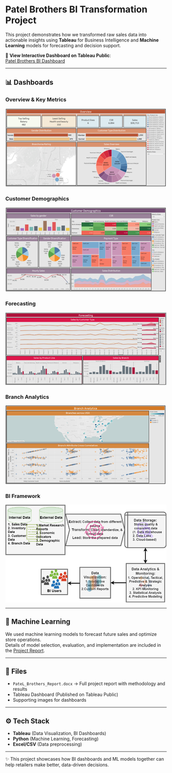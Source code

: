 # Patel Brothers BI Transformation Project

This project demonstrates how we transformed raw sales data into actionable insights using **Tableau** for Business Intelligence and **Machine Learning** models for forecasting and decision support.  

🔗 **View Interactive Dashboard on Tableau Public**:  
[Patel Brothers BI Dashboard](https://public.tableau.com/app/profile/noopura.vaidya/viz/PatelBrother_BITransformation/Overview)

---

## 📊 Dashboards

### Overview & Key Metrics
![Key Sales Metrics](KeySalesMetrics.png)

### Customer Demographics
![CustomerDemographics](CustomerDemographics.png)

### Forecasting
![Forecasting](Forecasting.png)

### Branch Analytics
![Branch Analytics](BranchAnalytics.png)

### BI Framework
![BI Framework](BIFramework.png)

---

## 🧠 Machine Learning
We used machine learning models to forecast future sales and optimize store operations.  
Details of model selection, evaluation, and implementation are included in the [Project Report](PateL_Brothers_Report.docx).

---

## 📂 Files
- `PateL_Brothers_Report.docx` → Full project report with methodology and results  
- Tableau Dashboard (Published on Tableau Public)  
- Supporting images for dashboards  

---

## ⚙️ Tech Stack
- **Tableau** (Data Visualization, BI Dashboards)  
- **Python** (Machine Learning, Forecasting)  
- **Excel/CSV** (Data preprocessing)  

---

✨ This project showcases how BI dashboards and ML models together can help retailers make better, data-driven decisions.

